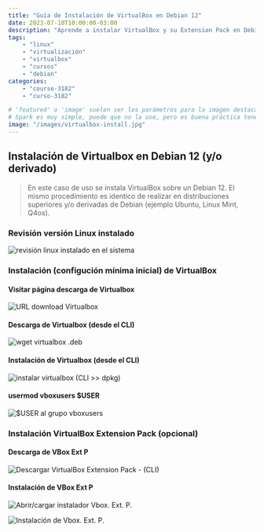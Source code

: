 ```yaml
---
title: "Guía de Instalación de VirtualBox en Debian 12"
date: 2023-07-10T10:00:00-03:00
description: "Aprende a instalar VirtualBox y su Extension Pack en Debian 12 y derivados paso a paso desde la línea de comandos."
tags:
    - "linux"
    - "virtualización"
    - "virtualbox"
    - "cursos"
    - "debian"
categories:
    - "course-3182"
    - "curso-3182"

# 'featured' o 'image' suelen ser los parámetros para la imagen destacada.
# Spark es muy simple, puede que no la use, pero es buena práctica tenerla.
image: "/images/virtualbox-install.jpg"
---
```


## Instalación de Virtualbox en Debian 12 (y/o derivado)

> En este caso de uso se instala VirtualBox sobre un Debian 12. El mismo procedimiento es identico de realizar en distribuciones superiores y/o derivadas de Debian (ejemplo Ubuntu, Linux Mint, Q4os).
>

### Revisión versión Linux instalado

![revisión linux instalado en el sistema](/images/virtualbox/selection_027.png)

### Instalación (configución mínima inicial) de VirtualBox

#### Visitar página descarga de Virtualbox

![URL download Virtualbox](/images/virtualbox/selection_028.png)

#### Descarga de Virtualbox (desde el CLI)

![wget virtualbox .deb](/images/virtualbox/selection_029.png)

#### Instalación de Virtualbox (desde el CLI)

![instalar virtualbox (CLI >> dpkg)](/images/virtualbox/virtualbox-install.png)

#### usermod vboxusers $USER

![$USER al grupo vboxusers](/images/virtualbox/selection_031.png)

### Instalación VirtualBox Extension Pack (opcional)

#### Descarga de VBox Ext P

![Descargar VirtualBox Extension Pack - (CLI)](/images/virtualbox/selection_033.png)

#### Instalación de VBox Ext P

![Abrir/cargar instalador Vbox. Ext. P.](/images/virtualbox/selection_036.png)

![Instalación de Vbox. Ext. P.](/images/virtualbox/selection_035.png)
